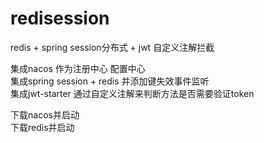 # redisession
redis + spring session分布式 + jwt 自定义注解拦截

集成nacos 作为注册中心 配置中心<br/>
集成spring session + redis 并添加键失效事件监听<br/>
集成jwt-starter 通过自定义注解来判断方法是否需要验证token

下载nacos并启动<br/>
下载redis并启动

